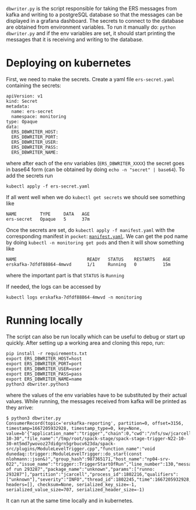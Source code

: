 `dbwriter.py` is the script responsible for taking the ERS messages from kafka
and writing to a postgreSQL database so that the messages can be displayed in a
grafana dashboard. The secrets to connect to the database are obtained from
environment variables. To run it manually do:
```python dbwriter.py```
and if the env variables are set, it should start printing the messages that it
is receiving and writing to the database.

# Deploying on kubernetes
First, we need to make the secrets. Create a yaml file `ers-secret.yaml` containing the secrets:
```
apiVersion: v1
kind: Secret
metadata:
  name: ers-secret
  namespace: monitoring
type: Opaque
data:
  ERS_DBWRITER_HOST:
  ERS_DBWRITER_PORT:
  ERS_DBWRITER_USER:
  ERS_DBWRITER_PASS:
  ERS_DBWRITER_NAME:
```
where after each of the env variables (`ERS_DBWRITER_XXXX`) the secret goes in base64 form (can be obtained by doing `echo -n "secret" | base64`). To add the secrets run 
```
kubectl apply -f ers-secret.yaml
```
If all went well when we do `kubectl get secrets` we should see something like
```
NAME         TYPE     DATA   AGE
ers-secret   Opaque   5      37m
```
Once the secrets are set, do `kubectl apply -f manifest.yaml` with the corresponding manifest in `pocket`: [`manifest.yaml`](https://github.com/DUNE-DAQ/pocket/blob/develop/manifests/ers/ers-dbwriter.yaml). 
We can get the pod name by doing `kubectl -n monitoring get pods` and then it will show something like
```
NAME                           READY   STATUS    RESTARTS   AGE
erskafka-7dfdf88864-4mwvd      1/1     Running   0          15m
```
where the important part is that `STATUS` is `Running`

If needed, the logs can be accessed by
```
kubectl logs erskafka-7dfdf88864-4mwvd -n monitoring
```

# Running locally
The script can also be run locally which can be useful to debug or start up quickly. After setting up a working area and cloning this repo, run:
```
pip install -r requirements.txt
export ERS_DBWRITER_HOST=host
export ERS_DBWRITER_PORT=port
export ERS_DBWRITER_USER=user
export ERS_DBWRITER_PASS=pass
export ERS_DBWRITER_NAME=name
python3 dbwriter.python3
```
where the values of the env variables have to be substituted by their actual values. While running, the messages received from kafka will be printed as they arrive: 
```
$ python3 dbwriter.py
ConsumerRecord(topic='erskafka-reporting', partition=0, offset=3156, timestamp=1667205932928, timestamp_type=0, key=None, value=b'{"application_name":"trigger","chain":0,"cwd":"/nfs/sw/jcarcell/N22-10-30","file_name":"/tmp/root/spack-stage/spack-stage-trigger-N22-10-30-mt5md7ywovoz27didgrn5grbucv623da/spack-src/plugins/ModuleLevelTrigger.cpp","function_name":"void dunedaq::trigger::ModuleLevelTrigger::do_start(const nlohmann::json&)","group_hash":987365171,"host_name":"np04-srv-022","issue_name":"trigger::TriggerStartOfRun","line_number":130,"message":"Start of run 293287","package_name":"unknown","params":["runno: 293287"],"partition":"jcarcell","process_id":1802216,"qualifiers":["unknown"],"severity":"INFO","thread_id":1802245,"time":1667205932928,"usecs_since_epoch":1667205932928264,"user_id":141008,"user_name":"jcarcell"}', headers=[], checksum=None, serialized_key_size=-1, serialized_value_size=707, serialized_header_size=-1)
```
It can run at the same time locally and in kubernetes.

